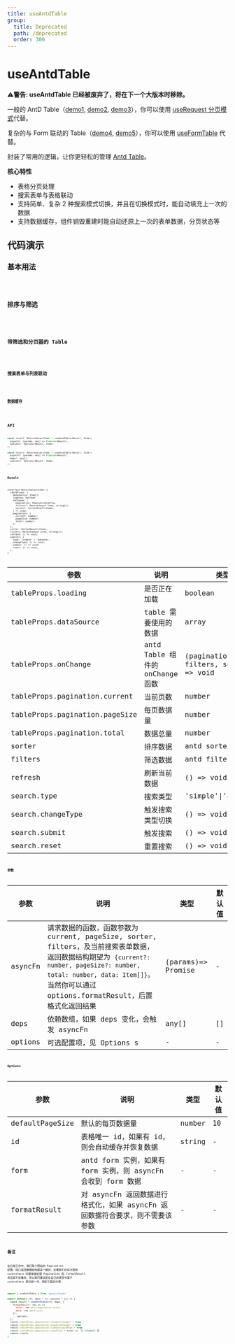 ```yaml
---
title: useAntdTable
group:
  title: Deprecated
  path: /deprecated
  order: 300
---
```



# useAntdTable

<Alert>
<p><b>⚠️警告: useAntdTable 已经被废弃了，将在下一个大版本时移除。</b></p>
<p>一般的 AntD Table（<a href="#基本用法">demo1</a>, <a href="#排序与筛选">demo2</a>, <a href="#带筛选和分页器的-table">demo3</a>），你可以使用 <a href="/zh-CN/async?anchor=分页">useRequest 分页模式</a>代替。</p>
<p>复杂的与 Form 联动的 Table（<a href="#搜索表单与列表联动">demo4</a>, <a href="#数据缓存">demo5</a>），你可以使用 <a href="/zh-CN/antd/use-form-table">useFormTable</a> 代替。</p>
</Alert>

封装了常用的逻辑，让你更轻松的管理 [Antd Table](https://ant.design/components/table/)。

**核心特性**

* 表格分页处理
* 搜索表单与表格联动
* 支持简单、复杂 2 种搜索模式切换，并且在切换模式时，能自动填充上一次的数据
* 支持数据缓存，组件销毁重建时能自动还原上一次的表单数据，分页状态等

## 代码演示

### 基本用法

<code src="./demo/demo1.tsx" />

### 排序与筛选

<code src="./demo/demo2.tsx" />

### 带筛选和分页器的 Table

<code src="./demo/demo3.tsx" />

### 搜索表单与列表联动

<code src="./demo/demo4.tsx" />

### 数据缓存

<code src="./demo/demo5.tsx" />

## API

```javascript
const result: ReturnValue<Item> = useAntdTable<Result, Item>(
  asyncFn: (params: any) => Promise<Result>,
  options?: Options<Result, Item>,
);

const result: ReturnValue<Item> = useAntdTable<Result, Item>(
  asyncFn: (params: any) => Promise<Result>,
  deps?: any[],
  options?: Options<Result, Item>,
);
```

### Result

```
interface ReturnValue<Item> {
  tableProps: {
    dataSource: Item[];
    loading: boolean;
    onChange: (
      pagination: PaginationConfig,
      filters?: Record<keyof Item, string[]>,
      sorter?: SorterResult<Item>,
    ) => void;
    pagination: {
      current: number;
      pageSize: number;
      total: number;
    };
  };
  sorter: SorterResult<Item>;
  filters: Record<keyof Item, string[]>;
  refresh: () => void;
  search?: {
    type: 'simple' | 'advance';
    changeType: () => void;
    submit: () => void;
    reset: () => void;
  };
}

```
| 参数                           | 说明                            | 类型                                  | 默认值             |
|--------------------------------|---------------------------------|---------------------------------------|--------------------|
| tableProps.loading             | 是否正在加载                    | boolean                               | false              |
| tableProps.dataSource          | table 需要使用的数据            | array                                 | -                  |
| tableProps.onChange            | antd Table 组件的 onChange 函数 | (pagination, filters, sorter) => void | -                  |
| tableProps.pagination.current  | 当前页数                        | number                                | 1                  |
| tableProps.pagination.pageSize | 每页数据量                      | number                                | 10                 |
| tableProps.pagination.total    | 数据总量                        | number                                | 0                  |
| sorter                         | 排序数据                        | antd sorter                           | {}                 |
| filters                        | 筛选数据                        | antd filters                          | {}                 |
| refresh                        | 刷新当前数据                    | () => void                            | -                  |
| search.type                    | 搜索类型                        | 'simple'\|'advance'               |'simple' |
| search.changeType              | 触发搜索类型切换                | () => void                            | -                  |
| search.submit                  | 触发搜索                        | () => void                            | -                  |
| search.reset                   | 重置搜索                        | () => void                            | -                  |

### 参数

| 参数    | 说明                                                                                                                                                                                                                                | 类型               | 默认值 |
|---------|-------------------------------------------------------------------------------------------------------------------------------------------------------------------------------------------------------------------------------------|--------------------|--------|
| asyncFn | 请求数据的函数，函数参数为 current, pageSize, sorter, filters，及当前搜索表单数据，返回数据结构期望为 `{current?: number, pageSize?: number, total: number, data: Item[]}`。当然你可以通过 options.formatResult，后置格式化返回结果 | (params)=> Promise | -      |
| deps    | 依赖数组，如果 deps 变化，会触发 asyncFn                                                                                                                                                                                            | any[]              | []     |
| options | 可选配置项，见 Options                                                                                                                                 s                                                                            | -                  | -      |

### Options

| 参数            | 说明                                                                         | 类型   | 默认值 |
|-----------------|------------------------------------------------------------------------------|--------|--------|
| defaultPageSize | 默认的每页数据量                                                             | number | 10     |
| id              | 表格唯一 id，如果有 id，则会自动缓存并恢复数据                               | string | -      |
| form            | antd form 实例，如果有 form 实例，则 asyncFn 会收到 form 数据                | -      | -      |
| formatResult    | 对 asyncFn 返回数据进行格式化，如果 asyncFn 返回数据符合要求，则不需要该参数 | -      | -      |


## 备注

在日常工作中，我们每个网站的 Pagination 配置，接口返回数据结构都是一致的，如果我们在每次使用 `useAntdTable` 时都单独处理 Pagination 和 formatResult 肯定是不优雅的，所以我们建议您在自己的项目中基于 `useAntdTable` 再封装一次，例如下面的示例：

```javascript
import { useAntdTable } from '@umijs/hooks'

export default (fn, deps = [], options = {}) => {
  const result = useAntdTable(fn, deps, {
    formatResult: res => ({
      total: res.data.pagination.total,
      data: res.data.list,
    }),
    ...options,
  })
  result.tableProps.pagination.showQuickJumper = true
  result.tableProps.pagination.showSizeChanger = true
  result.tableProps.pagination.hideOnSinglePage = true
  result.tableProps.pagination.showTotal = total => `共 ${total} 条`
  return result
}
```